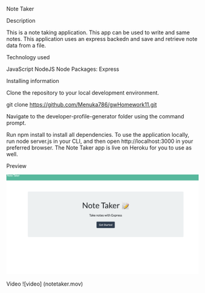 Note Taker

Description

This is a note taking  application. This app can be used to write and same notes. This application uses an express backedn and save and retrieve note data from a file. 

Technology used

JavaScript
NodeJS
Node Packages:
Express


Installing information 

Clone the repository to your local development environment.

git clone https://github.com/Menuka786/gwHomework11.git

Navigate to the developer-profile-generator folder using the command prompt.

Run npm install to install all dependencies. To use the application locally, run node server.js in your CLI, and then open http://localhost:3000 in your preferred browser. The Note Taker app is live on Heroku for you to use as well.

Preview

![screen shot](notetaker.png)


Video
![video] (notetaker.mov)